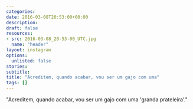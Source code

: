 ```yaml
---
categories:
date: 2016-03-08T20:53:00+00:00
description:
draft: false
resources:
- src: 2016-03-08_20-53-00_UTC.jpg
  name: "header"
layout: instagram
options:
  unlisted: false
stories:
subtitle:
title: "Acreditem, quando acabar, vou ser um gajo com uma"
tags: []
---
```


"Acreditem, quando acabar, vou ser um gajo com uma 'granda prateleira'."
